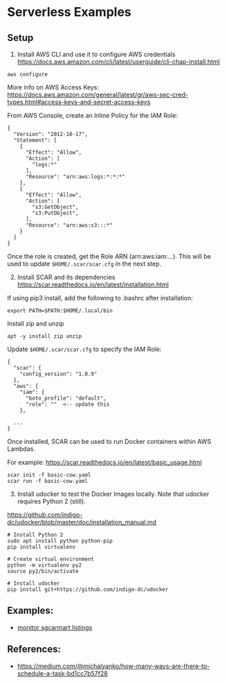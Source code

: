 # Serverless Examples

## Setup
1. Install AWS CLI and use it to configure AWS credentials
https://docs.aws.amazon.com/cli/latest/userguide/cli-chap-install.html
```
aws configure
```

More info on AWS Access Keys: 
https://docs.aws.amazon.com/general/latest/gr/aws-sec-cred-types.html#access-keys-and-secret-access-keys

From AWS Console, create an Inline Policy for the IAM Role:

```
{
  "Version": "2012-10-17",
  "Statement": [
    {
      "Effect": "Allow",
      "Action": [
        "logs:*"
      ],
      "Resource": "arn:aws:logs:*:*:*"
    },
    {
      "Effect": "Allow",
      "Action": [
        "s3:GetObject",
        "s3:PutObject",
      ],
      "Resource": "arn:aws:s3:::*"
    }
  ]
}
```

Once the role is created, get the Role ARN (arn:aws:iam:...). This will be used to update `$HOME/.scar/scar.cfg` in the next step.

2. Install SCAR and its dependencies
https://scar.readthedocs.io/en/latest/installation.html

If using pip3 install, add the following to .bashrc after installation:
```
export PATH=$PATH:$HOME/.local/bin
```
Install zip and unzip
```
apt -y install zip unzip
```

Update `$HOME/.scar/scar.cfg` to specify the IAM Role:

```
{
  "scar": {
    "config_version": "1.0.9"
  },
  "aws": {
    "iam": {
      "boto_profile": "default",
      "role": ""  <-- update this
    },

  ...
}
```

Once installed, SCAR can be used to run Docker containers within AWS Lambdas.

For example: https://scar.readthedocs.io/en/latest/basic_usage.html
```
scar init -f basic-cow.yaml
scar run -f basic-cow.yaml
```

3. Install udocker to test the Docker Images locally. Note that udocker requires Python 2 (still).

https://github.com/indigo-dc/udocker/blob/master/doc/installation_manual.md

```
# Install Python 2
sudo apt install python python-pip
pip install virtualenv

# Create virtual environment
python -m virtualenv py2
source py2/bin/activate

# Install udocker
pip install git+https://github.com/indigo-dc/udocker
```

## Examples:
- [monitor sgcarmart listings](carmart)

## References:
- https://medium.com/@michalyanko/how-many-ways-are-there-to-schedule-a-task-bd1cc7b57f28
